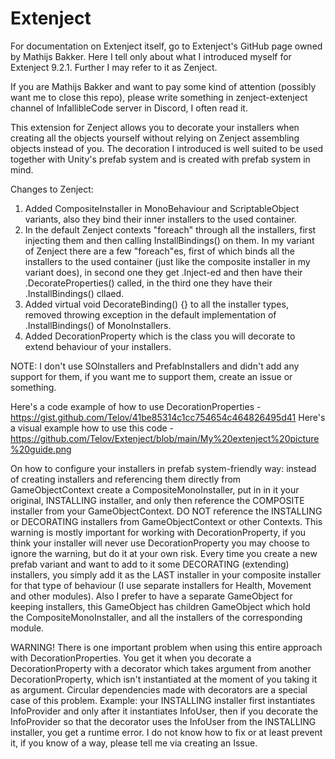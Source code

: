 # Extenject
For documentation on Extenject itself, go to Extenject's GitHub page owned by Mathijs Bakker. Here I tell only about what I introduced myself for Extenject 9.2.1. Further I may refer to it as Zenject.

If you are Mathijs Bakker and want to pay some kind of attention (possibly want me to close this repo), please write something in zenject-extenject channel of InfallibleCode server in Discord, I often read it.

This extension for Zenject allows you to decorate your installers when creating all the objects yourself without relying on Zenject assembling objects instead of you. The decoration I introduced is well suited to be used together with Unity's prefab system and is created with prefab system in mind.

Changes to Zenject:
1. Added CompositeInstaller in MonoBehaviour and ScriptableObject variants, also they bind their inner installers to the used container.
2. In the default Zenject contexts "foreach" through all the installers, first injecting them and then calling InstallBindings() on them. In my variant of Zenject there are a few "foreach"es, first of which binds all the installers to the used container (just like the composite installer in my variant does), in second one they get .Inject-ed and then have their .DecorateProperties() called, in the third one they have their .InstallBindings() cllaed.
3. Added virtual void DecorateBinding() {} to all the installer types, removed throwing exception in the default implementation of .InstallBindings() of MonoInstallers.
4. Added DecorationProperty<T> which is the class you will decorate to extend behaviour of your installers.

NOTE: I don't use SOInstallers and PrefabInstallers and didn't add any support for them, if you want me to support them, create an issue or something.

Here's a code example of how to use DecorationProperties - https://gist.github.com/Telov/41be85314c1cc754654c464826495d41
Here's a visual example how to use this code - https://github.com/Telov/Extenject/blob/main/My%20extenject%20picture%20guide.png

On how to configure your installers in prefab system-friendly way: instead of creating installers and referencing them directly from GameObjectContext create a CompositeMonoInstaller, put in in it your original, INSTALLING installer, and only then reference the COMPOSITE installer from your GameObjectContext. DO NOT reference the INSTALLING or DECORATING installers from GameObjectContext or other Contexts. This warning is mostly important for working with DecorationProperty, if you think your installer will never use DecorationProperty you may choose to ignore the warning, but do it at your own risk. Every time you create a new prefab variant and want to add to it some DECORATING (extending) installers, you simply add it as the LAST installer in your composite installer for that type of behaviour (I use separate installers for Health, Movement and other modules). Also I prefer to have a separate GameObject for keeping installers, this GameObject has children GameObject which hold the CompositeMonoInstaller, and all the installers of the corresponding module.

WARNING! There is one important problem when using this entire approach with DecorationProperties. You get it when you decorate a DecorationProperty with a decorator which takes argument from another DecorationProperty, which isn't instantiated at the moment of you taking it as argument. Circular dependencies made with decorators are a special case of this problem. Example: your INSTALLING installer first instantiates InfoProvider and only after it instantiates InfoUser, then if you decorate the InfoProvider so that the decorator uses the InfoUser from the INSTALLING installer, you get a runtime error. I do not know how to fix or at least prevent it, if you know of a way, please tell me via creating an Issue.
